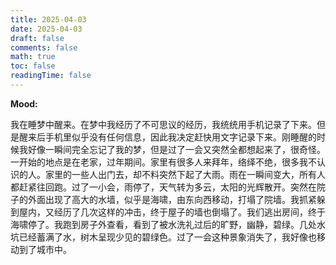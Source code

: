 ```yaml
---
title: 2025-04-03
date: 2025-04-03
draft: false
comments: false
math: true
toc: false
readingTime: false
---
```


**Mood:**

我在睡梦中醒来。在梦中我经历了不可思议的经历，我统统用手机记录了下来。但是醒来后手机里似乎没有任何信息，因此我决定赶快用文字记录下来。刚睡醒的时候我好像一瞬间完全忘记了我的梦，但是过了一会又突然全都想起来了，很奇怪。一开始的地点是在老家，过年期间。家里有很多人来拜年，络绎不绝，很多我不认识的人。家里的一些人出门去，却不料突然下起了大雨。雨在一瞬间变大，所有人都赶紧往回跑。过了一小会，雨停了，天气转为多云，太阳的光辉散开。突然在院子的外面出现了高大的水墙，似乎是海啸，由东向西移动，打塌了院墙。我抓紧躲到屋内，又经历了几次这样的冲击，终于屋子的墙也倒塌了。我们逃出房间，终于海啸停了。我跑到房子外查看，看到了被水洗礼过后的旷野，幽静，碧绿。几处水坑已经蓄满了水，树木呈现少见的碧绿色。过了一会这种景象消失了，我好像也移动到了城市中。
